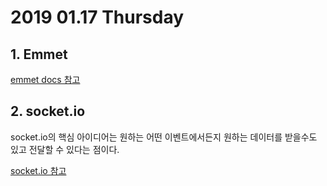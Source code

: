 # 2019 01.17 Thursday

## 1. Emmet

[emmet docs 참고](https://docs.emmet.io/cheat-sheet/)

## 2. socket.io

socket.io의 핵심 아이디어는 원하는 어떤 이벤트에서든지 원하는 데이터를 받을수도 있고 전달할 수 있다는 점이다.

[socket.io 참고](https://stackoverflow.com/questions/27393705/socketio-get-http-localhost3000-socket-io-eio-3transport-pollingt-1418187)